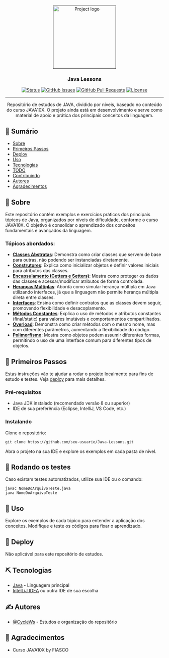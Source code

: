 <p align="center">
  <a href="" rel="noopener">
 <img width=200px height=200px src="https://i.imgur.com/6wj0hh6.jpg" alt="Project logo"></a>
</p>

<h3 align="center">Java Lessons</h3>

<div align="center">

[![Status](https://img.shields.io/badge/status-active-success.svg)]()
[![GitHub Issues](https://img.shields.io/github/issues/kylelobo/The-Documentation-Compendium.svg)](https://github.com/kylelobo/The-Documentation-Compendium/issues)
[![GitHub Pull Requests](https://img.shields.io/github/issues-pr/kylelobo/The-Documentation-Compendium.svg)](https://github.com/kylelobo/The-Documentation-Compendium/pulls)
[![License](https://img.shields.io/badge/license-MIT-blue.svg)](/LICENSE)

</div>

---

<p align="center">
  Repositório de estudos de JAVA, dividido por níveis, baseado no conteúdo do curso JAVA10X. O projeto ainda está em desenvolvimento e serve como material de apoio e prática dos principais conceitos da linguagem.
</p>

## 📝 Sumário

- [Sobre](#about)
- [Primeiros Passos](#getting_started)
- [Deploy](#deployment)
- [Uso](#usage)
- [Tecnologias](#built_using)
- [TODO](../TODO.md)
- [Contribuindo](../CONTRIBUTING.md)
- [Autores](#authors)
- [Agradecimentos](#acknowledgement)

## 🧐 Sobre <a name = "about"></a>

Este repositório contém exemplos e exercícios práticos dos principais tópicos de Java, organizados por níveis de dificuldade, conforme o curso JAVA10X. O objetivo é consolidar o aprendizado dos conceitos fundamentais e avançados da linguagem.

### Tópicos abordados:

- [**Classes Abstratas**](./src/NivelIntermediario/ClassesAbstratas/): Demonstra como criar classes que servem de base para outras, não podendo ser instanciadas diretamente.
- [**Construtores**](./src/NivelIntermediario/Construtores): Explica como inicializar objetos e definir valores iniciais para atributos das classes.
- [**Encapsulamento (Getters e Setters)**](./src/NivelIntermediario/Encapsulamento): Mostra como proteger os dados das classes e acessar/modificar atributos de forma controlada.
- [**Heranças Múltiplas**](./src/NivelIntermediario/HerancasMultiplas): Aborda como simular herança múltipla em Java utilizando interfaces, já que a linguagem não permite herança múltipla direta entre classes.
- [**Interfaces**](./src/NivelIntermediario/Interfaces): Ensina como definir contratos que as classes devem seguir, promovendo flexibilidade e desacoplamento.
- [**Métodos Constantes**](./src/NivelIntermediario/MetodosConstantes): Explica o uso de métodos e atributos constantes (final/static) para valores imutáveis e comportamentos compartilhados.
- [**Overload**](./src/NivelIntermediario/Overload): Demonstra como criar métodos com o mesmo nome, mas com diferentes parâmetros, aumentando a flexibilidade do código.
- [**Polimorfismo**](./src/NivelIntermediario/Polimorfismo): Mostra como objetos podem assumir diferentes formas, permitindo o uso de uma interface comum para diferentes tipos de objetos.

## 🏁 Primeiros Passos <a name = "getting_started"></a>

Estas instruções vão te ajudar a rodar o projeto localmente para fins de estudo e testes. Veja [deploy](#deployment) para mais detalhes.

### Pré-requisitos

- Java JDK instalado (recomendado versão 8 ou superior)
- IDE de sua preferência (Eclipse, IntelliJ, VS Code, etc.)

### Instalando

Clone o repositório:
```
git clone https://github.com/seu-usuario/Java-Lessons.git
```

Abra o projeto na sua IDE e explore os exemplos em cada pasta de nível.

## 🔧 Rodando os testes <a name = "tests"></a>

Caso existam testes automatizados, utilize sua IDE ou o comando:
```
javac NomeDoArquivoTeste.java
java NomeDoArquivoTeste
```

## 🎈 Uso <a name="usage"></a>

Explore os exemplos de cada tópico para entender a aplicação dos conceitos. Modifique e teste os códigos para fixar o aprendizado.

## 🚀 Deploy <a name = "deployment"></a>

Não aplicável para este repositório de estudos.

## ⛏️ Tecnologias <a name = "built_using"></a>

- [Java](https://www.java.com/) - Linguagem principal
- [IntelLiJ IDEA](https://www.jetbrains.com/pt-br/idea) ou outra IDE de sua escolha

## ✍️ Autores <a name = "authors"></a>

- [@CycleWs](https://github.com/CycleWs) - Estudos e organização do repositório

## 🎉 Agradecimentos <a name = "acknowledgement"></a>

- Curso JAVA10X by FIASCO